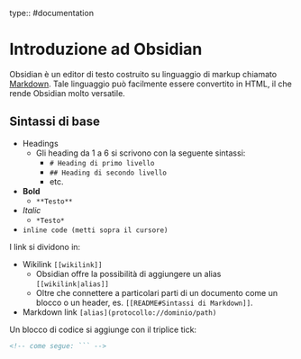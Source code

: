 type:: #documentation

# Introduzione ad Obsidian

Obsidian è un editor di testo costruito su linguaggio di markup chiamato [Markdown](https://it.wikipedia.org/wiki/Markdown).
Tale linguaggio può facilmente essere convertito in HTML, il che rende Obsidian molto versatile.

## Sintassi di base

- Headings
	- Gli heading da 1 a 6 si scrivono con la seguente sintassi:
		- `# Heading di primo livello`
		- `## Heading di secondo livello`
		- etc.
- **Bold**
	- `**Testo**`
- *Italic*
	- `*Testo*`
- `inline code (metti sopra il cursore)`

I link si dividono in:
- Wikilink `[[wikilink]]`
	- Obsidian offre la possibilità di aggiungere un alias `[[wikilink|alias]]`
	- Oltre che connettere a particolari parti di un documento come un blocco o un header, es. `[[README#Sintassi di Markdown]]`.
- Markdown link `[alias](protocollo://dominio/path)`

Un blocco di codice si aggiunge con il triplice tick:
```HTML
<!-- come segue: ``` -->
```


